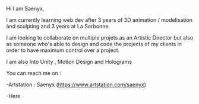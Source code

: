 Hi I am Saenyx,

I am currently learning web dev after 3 years of 3D animation / modelisation and sculpting and 3 years at La Sorbonne. 

I am looking to collaborate on multiple projets as an Artistic Director but also as someone who's able to design and code the projects of my clients in order to have 
maximum control over a project. 

I am also Into Unity , Motion Design and Holograms 

You can reach me on :

-Artstation : Saenyx (https://www.artstation.com/saenyx)

-Here

<!---
Saenyx/Saenyx is a ✨ special ✨ repository because its `README.md` (this file) appears on your GitHub profile.
You can click the Preview link to take a look at your changes.
--->
